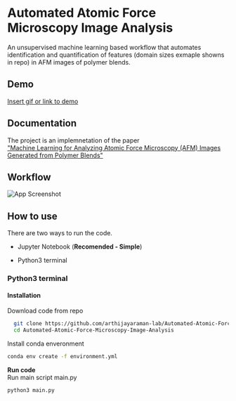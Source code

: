 
# Automated Atomic Force Microscopy Image Analysis

An unsupervised machine learning based workflow that automates identification and quantification of features (domain sizes exmaple showns in repo) in AFM images of polymer blends.




## Demo

[Insert gif or link to demo](https://github.com/arthijayaraman-lab/Automated-Atomic-Force-Microscopy-Image-Analysis/blob/main/img/overview_flow.gif)


## Documentation

 The project is an implemnetation of the paper \
 ["Machine Learning for Analyzing Atomic Force Microscopy
(AFM)
Images
Generated from
Polymer Blends"](https://linktopaper)


## Workflow

![App Screenshot](https://via.placeholder.com/468x300?text=App+Screenshot+Here)


## How to use

There are two ways to run the code. 
- Jupyter Notebook (**Recomended - Simple**)

- Python3 terminal
### Python3 terminal  
#### Installation

Download code from repo 

```bash 
  git clone https://github.com/arthijayaraman-lab/Automated-Atomic-Force-Microscopy-Image-Analysis.git
  cd Automated-Atomic-Force-Microscopy-Image-Analysis
```

Install conda enveronment

```bash
conda env create -f environment.yml
```
**Run code**\
Run main script main.py
```bash 
python3 main.py 

```

